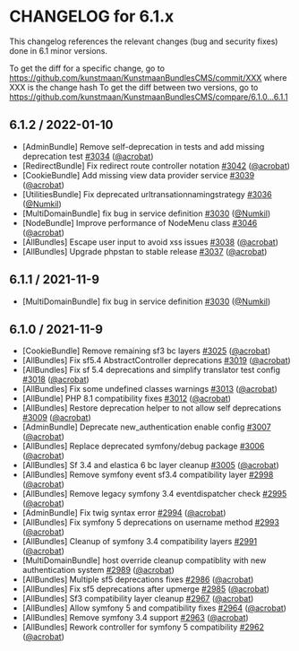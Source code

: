 CHANGELOG for 6.1.x
===================

This changelog references the relevant changes (bug and security fixes) done in 6.1 minor versions.

To get the diff for a specific change, go to https://github.com/kunstmaan/KunstmaanBundlesCMS/commit/XXX where XXX is the change hash
To get the diff between two versions, go to https://github.com/kunstmaan/KunstmaanBundlesCMS/compare/6.1.0...6.1.1

## 6.1.2 / 2022-01-10

* [AdminBundle] Remove self-deprecation in tests and add missing deprecation test [#3034](https://github.com/Kunstmaan/KunstmaanBundlesCMS/pull/3034) ([@acrobat](https://github.com/acrobat))
* [RedirectBundle] Fix redirect route controller notation [#3042](https://github.com/Kunstmaan/KunstmaanBundlesCMS/pull/3042) ([@acrobat](https://github.com/acrobat))
* [CookieBundle] Add missing view data provider service [#3039](https://github.com/Kunstmaan/KunstmaanBundlesCMS/pull/3039) ([@acrobat](https://github.com/acrobat))
* [UtilitiesBundle] Fix deprecated urltransationnamingstrategy [#3036](https://github.com/Kunstmaan/KunstmaanBundlesCMS/pull/3036) ([@Numkil](https://github.com/Numkil))
* [MultiDomainBundle] fix bug in service definition [#3030](https://github.com/Kunstmaan/KunstmaanBundlesCMS/pull/3030) ([@Numkil](https://github.com/Numkil))
* [NodeBundle] Improve performance of NodeMenu class [#3046](https://github.com/Kunstmaan/KunstmaanBundlesCMS/pull/3046) ([@acrobat](https://github.com/acrobat))
* [AllBundles] Escape user input to avoid xss issues [#3038](https://github.com/Kunstmaan/KunstmaanBundlesCMS/pull/3038) ([@acrobat](https://github.com/acrobat))
* [AllBundles] Upgrade phpstan to stable release [#3037](https://github.com/Kunstmaan/KunstmaanBundlesCMS/pull/3037) ([@acrobat](https://github.com/acrobat))

## 6.1.1 / 2021-11-9

* [MultiDomainBundle] fix bug in service definition [#3030](https://github.com/Kunstmaan/KunstmaanBundlesCMS/pull/3030) ([@Numkil](https://github.com/Numkil))

## 6.1.0 / 2021-11-9

* [CookieBundle] Remove remaining sf3 bc layers [#3025](https://github.com/Kunstmaan/KunstmaanBundlesCMS/pull/3025) ([@acrobat](https://github.com/acrobat))
* [AllBundles] Fix sf5.4 AbstractController deprecations [#3019](https://github.com/Kunstmaan/KunstmaanBundlesCMS/pull/3019) ([@acrobat](https://github.com/acrobat))
* [AllBundles] Fix sf 5.4 deprecations and simplify translator test config [#3018](https://github.com/Kunstmaan/KunstmaanBundlesCMS/pull/3018) ([@acrobat](https://github.com/acrobat))
* [AllBundles] Fix some undefined classes warnings [#3013](https://github.com/Kunstmaan/KunstmaanBundlesCMS/pull/3013) ([@acrobat](https://github.com/acrobat))
* [AllBundle] PHP 8.1 compatibility fixes [#3012](https://github.com/Kunstmaan/KunstmaanBundlesCMS/pull/3012) ([@acrobat](https://github.com/acrobat))
* [AllBundles] Restore deprecation helper to not allow self deprecations [#3009](https://github.com/Kunstmaan/KunstmaanBundlesCMS/pull/3009) ([@acrobat](https://github.com/acrobat))
* [AdminBundle] Deprecate new_authentication enable config [#3007](https://github.com/Kunstmaan/KunstmaanBundlesCMS/pull/3007) ([@acrobat](https://github.com/acrobat))
* [AllBundles] Replace deprecated symfony/debug package [#3006](https://github.com/Kunstmaan/KunstmaanBundlesCMS/pull/3006) ([@acrobat](https://github.com/acrobat))
* [AllBundles] Sf 3.4 and elastica 6 bc layer cleanup [#3005](https://github.com/Kunstmaan/KunstmaanBundlesCMS/pull/3005) ([@acrobat](https://github.com/acrobat))
* [AllBundles] Remove symfony event sf3.4 compatibility layer [#2998](https://github.com/Kunstmaan/KunstmaanBundlesCMS/pull/2998) ([@acrobat](https://github.com/acrobat))
* [AllBundles] Remove legacy symfony 3.4 eventdispatcher check [#2995](https://github.com/Kunstmaan/KunstmaanBundlesCMS/pull/2995) ([@acrobat](https://github.com/acrobat))
* [AdminBundle] Fix twig syntax error [#2994](https://github.com/Kunstmaan/KunstmaanBundlesCMS/pull/2994) ([@acrobat](https://github.com/acrobat))
* [AllBundles] Fix symfony 5 deprecations on username method [#2993](https://github.com/Kunstmaan/KunstmaanBundlesCMS/pull/2993) ([@acrobat](https://github.com/acrobat))
* [AllBundles] Cleanup of symfony 3.4 compatibility layers [#2991](https://github.com/Kunstmaan/KunstmaanBundlesCMS/pull/2991) ([@acrobat](https://github.com/acrobat))
* [MultiDomainBundle] host override cleanup compatiblity with new authentication system [#2989](https://github.com/Kunstmaan/KunstmaanBundlesCMS/pull/2989) ([@acrobat](https://github.com/acrobat))
* [AllBundles] Multiple sf5 deprecations fixes [#2986](https://github.com/Kunstmaan/KunstmaanBundlesCMS/pull/2986) ([@acrobat](https://github.com/acrobat))
* [AllBundles] Fix sf5 deprecations after upmerge [#2985](https://github.com/Kunstmaan/KunstmaanBundlesCMS/pull/2985) ([@acrobat](https://github.com/acrobat))
* [AllBundles] Sf3 compatibility layer cleanup [#2967](https://github.com/Kunstmaan/KunstmaanBundlesCMS/pull/2967) ([@acrobat](https://github.com/acrobat))
* [AllBundles] Allow symfony 5 and compatibility fixes [#2964](https://github.com/Kunstmaan/KunstmaanBundlesCMS/pull/2964) ([@acrobat](https://github.com/acrobat))
* [AllBundles] Remove symfony 3.4 support [#2963](https://github.com/Kunstmaan/KunstmaanBundlesCMS/pull/2963) ([@acrobat](https://github.com/acrobat))
* [AllBundles] Rework controller for symfony 5 compatibility [#2962](https://github.com/Kunstmaan/KunstmaanBundlesCMS/pull/2962) ([@acrobat](https://github.com/acrobat))
